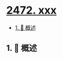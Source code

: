 # [2472. xxx](https://github.com/Tdahuyou/TNotes.leetcode/tree/main/notes/2472.%20xxx)

<!-- region:toc -->

- [1. 📝 概述](#1--概述)

<!-- endregion:toc -->

## 1. 📝 概述
